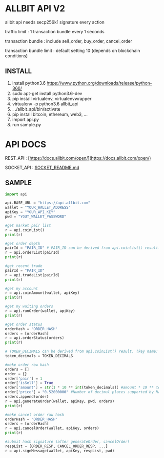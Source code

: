 # ALLBIT API V2

allbit api needs secp256k1 signature every action

traffic limit : 1 transaction bundle every 1 seconds 

transaction bundle : include sell_order, buy_order, cancel_order 

transaction bundle limit : default setting 10 (depends on blockchain conditions)

## INSTALL

1. install python3.6
   https://www.python.org/downloads/release/python-360/
2. sudo apt-get install python3.6-dev
3. pip install virtualenv, virtualenvwrapper
4. virtualenv -p python3.6 allbit_api
5. . ./allbit_api/bin/activate
6. pip install bitcoin, ethereum, web3, ...
7. import api.py
8. run sample.py

# API DOCS

REST_API :  [https://docs.allbit.com/open/](https://docs.allbit.com/open/)

SOCKET_API : [SOCKET_README.md](SOCKET_README.md)

## SAMPLE

```python
import api

api.BASE_URL = "https://api.allbit.com"
wallet = "YOUR_WALLET_ADDRESS"
apiKey = "YOUR_API_KEY"
pwd = "YOUT_WALLET_PASSWORD"

#get market pair list
r = api.coinList()
print(r)

#get order depth
pairId = "PAIR_ID" # PAIR_ID can be derived from api.coinList() result. (key name: 'pair_id')
r = api.orderList(pairId)
print(r)

#get recent trade
pairId = "PAIR_ID"
r = api.tradeList(pairId)
print(r)

#get my account
r = api.coinAmount(wallet, apiKey)
print(r)

#get my waiting orders
r = api.runOrder(wallet, apiKey)
print(r)

#get order status
orderHash = "ORDER_HASH"
orders = [orderHash]
r = api.orderStatus(orders)
print(r)

# TOKEN_DECIMALS can be derived from api.coinList() result. (key name: 'decimal')
token_decimals = TOKEN_DECIMALS

#make order raw hash
orders = []
order = {}
order['pair'] = 1
order['isSell'] = True
order['amount'] = str(1 * 10 ** int(token_decimals)) #amount * 10 ** token_decimals
order['price'] = "0.52000000" #Number of decimal places supported by Market (ETH,BTC : 8 decimals / APOT : 4 decimals)
orders.append(order)
r = api.generateOrder(wallet, apiKey, pwd, orders)
print(r)

#make cancel order raw hash
orderHash = "ORDER_HASH"
orders = [orderHash]
r = api.cancelOrder(wallet, apiKey, orders)
print(r)

#submit hash signature (after generateOrder, cancelOrder)
respList = [ORDER_RESP, CANCEL_ORDER_RESP, ...]
r = api.signMessage(wallet, apiKey, respList, pwd)
```



